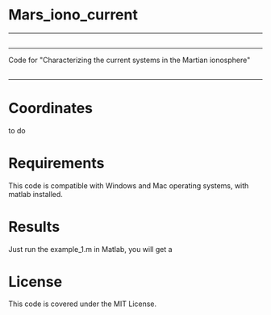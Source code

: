 # Mars_iono_current
---
##
---
Code for "Characterizing the current systems in the Martian ionosphere"
## 
---



 # Coordinates
  
  to do
  
  # Requirements
  
  This code is compatible with Windows and Mac operating systems, with matlab installed. 
  
  # Results
  
  Just run the example_1.m in Matlab, you will get a

  
  # License
  This code is covered under the MIT License.
